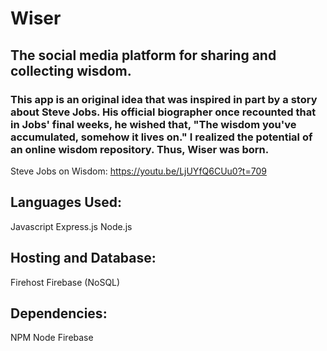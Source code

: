 
# Wiser

## The social media platform for sharing and collecting wisdom.

### This app is an original idea that was inspired in part by a story about Steve Jobs. His official biographer once recounted that in Jobs' final weeks, he wished that, "The wisdom you've accumulated, somehow it lives on." I realized the potential of an online wisdom repository. Thus, Wiser was born.

Steve Jobs on Wisdom: https://youtu.be/LjUYfQ6CUu0?t=709

## Languages Used:

Javascript
Express.js
Node.js

## Hosting and Database:

Firehost
Firebase (NoSQL)

## Dependencies:

NPM
Node
Firebase




